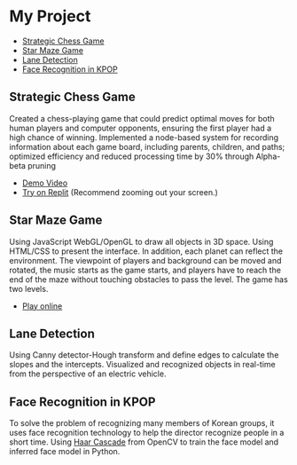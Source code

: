 # My Project

- [Strategic Chess Game](#strategic-chess-game)
- [Star Maze Game](#star-maze-game)
- [Lane Detection](#lane-detection)
- [Face Recognition in KPOP](#face-recognition-in-kpop)

## Strategic Chess Game
Created a chess-playing game that could predict optimal moves for both human players and computer opponents, ensuring the first player had a high chance of winning. Implemented a node-based system for recording information about each game board, including parents, children, and paths; optimized efficiency and reduced processing time by 30% through Alpha-beta pruning
- [Demo Video](https://chihyu0917.github.io/Strategic_Chess_Game/)
- [Try on Replit](https://replit.com/@chihyu0917/chess-game#main.py) (Recommend zooming out your screen.)

## Star Maze Game
Using JavaScript WebGL/OpenGL to draw all objects in 3D space. Using HTML/CSS to present the interface. In addition, each planet can reflect the environment. The viewpoint of players and background can be moved and rotated, the music starts as the game starts, and players have to reach the end of the maze without touching obstacles to pass the level. The game has two levels.
- [Play online](https://chihyu0917.github.io/Star_Maze_Game/)

## Lane Detection
Using Canny detector-Hough transform and define edges to calculate the slopes and the intercepts. Visualized and recognized objects in real-time from the perspective of an electric vehicle.

## Face Recognition in KPOP
To solve the problem of recognizing many members of Korean groups, it uses face recognition technology to help the director recognize people in a short time. Using [Haar Cascade](https://github.com/opencv/opencv/tree/4.x/data/haarcascades) from OpenCV to train the face model and inferred face model in Python.

